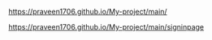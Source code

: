 https://praveen1706.github.io/My-project/main/



https://praveen1706.github.io/My-project/main/signinpage
